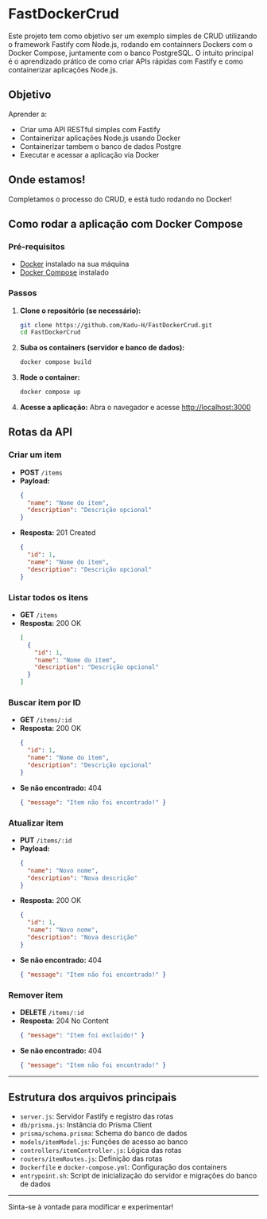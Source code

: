 # FastDockerCrud

Este projeto tem como objetivo ser um exemplo simples de CRUD utilizando o framework Fastify com Node.js, rodando em containners Dockers com o Docker Compose, juntamente com o banco PostgreSQL. O intuito principal é o aprendizado prático de como criar APIs rápidas com Fastify e como containerizar aplicações Node.js.

## Objetivo

Aprender a:
- Criar uma API RESTful simples com Fastify
- Containerizar aplicações Node.js usando Docker
- Containerizar tambem o banco de dados Postgre
- Executar e acessar a aplicação via Docker

## Onde estamos!
Completamos o processo do CRUD, e está tudo rodando no Docker!

## Como rodar a aplicação com Docker Compose

### Pré-requisitos
- [Docker](https://www.docker.com/) instalado na sua máquina
- [Docker Compose](https://docs.docker.com/compose/) instalado

### Passos

1. **Clone o repositório (se necessário):**
   ```sh
   git clone https://github.com/Kadu-H/FastDockerCrud.git
   cd FastDockerCrud
   ```

2. **Suba os containers (servidor e banco de dados):**
   ```sh
   docker compose build
   ```

3. **Rode o container:**
   ```sh
   docker compose up
   ```

4. **Acesse a aplicação:**
   Abra o navegador e acesse [http://localhost:3000](http://localhost:3000)

## Rotas da API

### Criar um item
- **POST** `/items`
- **Payload:**
  ```json
  {
    "name": "Nome do item",
    "description": "Descrição opcional"
  }
  ```
- **Resposta:** 201 Created  
  ```json
  {
    "id": 1,
    "name": "Nome do item",
    "description": "Descrição opcional"
  }
  ```

### Listar todos os itens
- **GET** `/items`
- **Resposta:** 200 OK  
  ```json
  [
    {
      "id": 1,
      "name": "Nome do item",
      "description": "Descrição opcional"
    }
  ]
  ```

### Buscar item por ID
- **GET** `/items/:id`
- **Resposta:** 200 OK  
  ```json
  {
    "id": 1,
    "name": "Nome do item",
    "description": "Descrição opcional"
  }
  ```
- **Se não encontrado:** 404  
  ```json
  { "message": "Item não foi encontrado!" }
  ```

### Atualizar item
- **PUT** `/items/:id`
- **Payload:**
  ```json
  {
    "name": "Novo nome",
    "description": "Nova descrição"
  }
  ```
- **Resposta:** 200 OK  
  ```json
  {
    "id": 1,
    "name": "Novo nome",
    "description": "Nova descrição"
  }
  ```
- **Se não encontrado:** 404  
  ```json
  { "message": "Item não foi encontrado!" }
  ```

### Remover item
- **DELETE** `/items/:id`
- **Resposta:** 204 No Content  
  ```json
  { "message": "Item foi excluido!" }
  ```
- **Se não encontrado:** 404  
  ```json
  { "message": "Item não foi encontrado!" }
  ```

---

## Estrutura dos arquivos principais

- `server.js`: Servidor Fastify e registro das rotas
- `db/prisma.js`: Instância do Prisma Client
- `prisma/schema.prisma`: Schema do banco de dados
- `models/itemModel.js`: Funções de acesso ao banco
- `controllers/itemController.js`: Lógica das rotas
- `routers/itemRoutes.js`: Definição das rotas
- `Dockerfile` e `docker-compose.yml`: Configuração dos containers
- `entrypoint.sh`: Script de inicialização do servidor e migrações do banco de dados

---
Sinta-se à vontade para modificar e experimentar!
